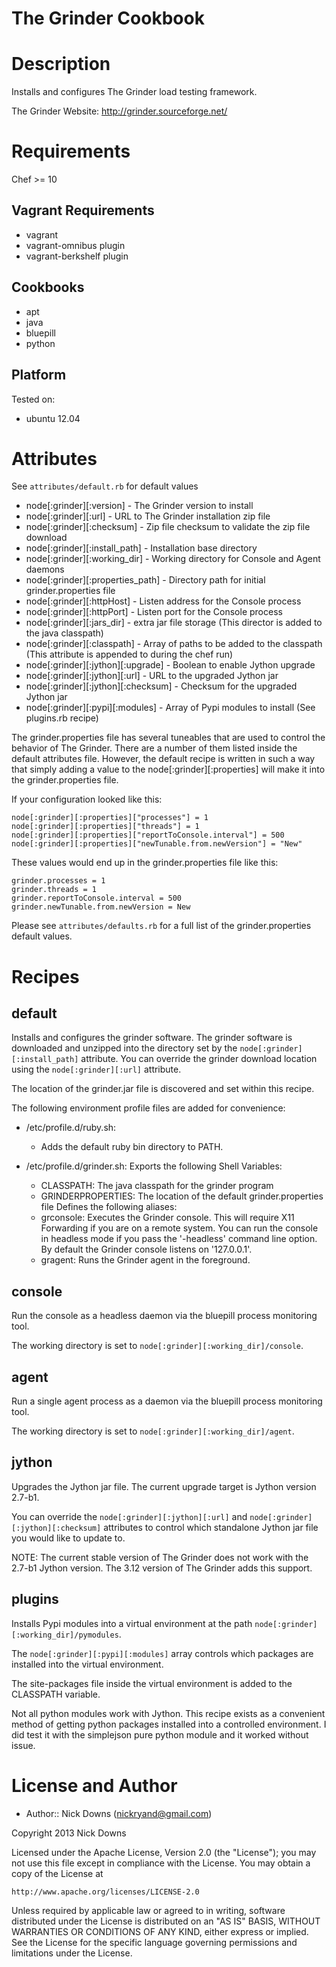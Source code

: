 # The Grinder Cookbook

Description
===========
Installs and configures The Grinder load testing framework.

The Grinder Website: http://grinder.sourceforge.net/

Requirements
============
Chef >= 10

## Vagrant Requirements
* vagrant
* vagrant-omnibus plugin
* vagrant-berkshelf plugin

## Cookbooks
* apt
* java
* bluepill
* python

## Platform
Tested on:
* ubuntu 12.04

Attributes
==========

See `attributes/default.rb` for default values

* node[:grinder][:version] - The Grinder version to install
* node[:grinder][:url] - URL to The Grinder installation zip file
* node[:grinder][:checksum] - Zip file checksum to validate the zip file download
* node[:grinder][:install_path] - Installation base directory
* node[:grinder][:working_dir] - Working directory for Console and Agent daemons
* node[:grinder][:properties_path] - Directory path for initial grinder.properties file
* node[:grinder][:httpHost] - Listen address for the Console process
* node[:grinder][:httpPort] - Listen port for the Console process
* node[:grinder][:jars_dir] - extra jar file storage (This director is added to the java classpath)
* node[:grinder][:classpath] - Array of paths to be added to the classpath (This attribute is appended to during the chef run)
* node[:grinder][:jython][:upgrade] - Boolean to enable Jython upgrade
* node[:grinder][:jython][:url] - URL to the upgraded Jython jar
* node[:grinder][:jython][:checksum] - Checksum for the upgraded Jython jar
* node[:grinder][:pypi][:modules] - Array of Pypi modules to install (See plugins.rb recipe)

The grinder.properties file has several tuneables that are used to
control the behavior of The Grinder. There are a number of them listed
inside the default attributes file. However, the default recipe is
written in such a way that simply adding a value to the
node[:grinder][:properties] will make it into the grinder.properties
file.

If your configuration looked like this:

```
node[:grinder][:properties]["processes"] = 1
node[:grinder][:properties]["threads"] = 1
node[:grinder][:properties]["reportToConsole.interval"] = 500
node[:grinder][:properties]["newTunable.from.newVersion"] = "New"
```

These values would end up in the grinder.properties file like this:

```
grinder.processes = 1
grinder.threads = 1
grinder.reportToConsole.interval = 500
grinder.newTunable.from.newVersion = New
```

Please see `attributes/defaults.rb` for a full list of the grinder.properties default
values.

Recipes
=======

## default
Installs and configures the grinder software. The grinder software is
downloaded and unzipped into the directory set by the
`node[:grinder][:install_path]` attribute. You can override the
grinder download location using the `node[:grinder][:url]` attribute.

The location of the grinder.jar file is discovered and set within this
recipe.

The following environment profile files are added for convenience:

* /etc/profile.d/ruby.sh:
  - Adds the default ruby bin directory to PATH.

* /etc/profile.d/grinder.sh:
  Exports the following Shell Variables:
  - CLASSPATH: The java classpath for the grinder program
  - GRINDERPROPERTIES: The location of the default grinder.properties file
  Defines the following aliases:
  - grconsole: Executes the Grinder console. This will require X11 Forwarding if you
               are on a remote system. You can run the console in headless mode if you
               pass the '-headless' command line option. By default the Grinder console
               listens on '127.0.0.1'.
  - gragent: Runs the Grinder agent in the foreground.

## console
Run the console as a headless daemon via the bluepill process
monitoring tool.

The working directory is set to `node[:grinder][:working_dir]/console`.

## agent
Run a single agent process as a daemon via the bluepill process
monitoring tool.

The working directory is set to `node[:grinder][:working_dir]/agent`.

## jython
Upgrades the Jython jar file. The current upgrade target is Jython
version 2.7-b1.

You can override the `node[:grinder][:jython][:url]` and
`node[:grinder][:jython][:checksum]` attributes to control
which standalone Jython jar file you would like to update to.

NOTE: The current stable version of The Grinder does not work with
      the 2.7-b1 Jython version. The 3.12 version of The Grinder
      adds this support.

## plugins
Installs Pypi modules into a virtual environment at the path
`node[:grinder][:working_dir]/pymodules`.

The `node[:grinder][:pypi][:modules]` array controls which packages
are installed into the virtual environment.

The site-packages file inside the virtual environment is added
to the CLASSPATH variable.

Not all python modules work with Jython. This recipe exists as a
convenient method of getting python packages installed into a
controlled environment. I did test it with the simplejson pure
python module and it worked without issue.

License and Author
==================

* Author:: Nick Downs (<nickryand@gmail.com>)

Copyright 2013 Nick Downs

Licensed under the Apache License, Version 2.0 (the "License");
you may not use this file except in compliance with the License.
You may obtain a copy of the License at

    http://www.apache.org/licenses/LICENSE-2.0

Unless required by applicable law or agreed to in writing, software
distributed under the License is distributed on an "AS IS" BASIS,
WITHOUT WARRANTIES OR CONDITIONS OF ANY KIND, either express or implied.
See the License for the specific language governing permissions and
limitations under the License.
